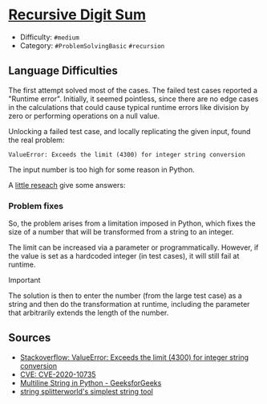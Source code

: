 # [Recursive Digit Sum](https://www.hackerrank.com/challenges/recursive-digit-sum)

- Difficulty:  `#medium`
- Category: `#ProblemSolvingBasic` `#recursion`

## Language Difficulties

The first attempt solved most of the cases.
The failed test cases reported a "Runtime error".
Initially, it seemed pointless, since there are
no edge cases in the calculations that could cause
typical runtime errors like division by zero or
performing operations on a null value.

Unlocking a failed test case, and locally replicating the given input,
found the real problem:

```text
ValueError: Exceeds the limit (4300) for integer string conversion
```

The input number is too high for some reason in Python.

A [little reseach](https://stackoverflow.com/a/75162528/6366150) give some answers:

### Problem fixes

So, the problem arises from a limitation imposed in Python, which fixes
the size of a number that will be transformed from a string to an integer.

The limit can be increased via a parameter or programmatically.
However, if the value is set as a hardcoded integer (in test cases),
it will still fail at runtime.

> [!IMPORTANT]
>
> The solution is then to enter the number (from the large test case)
> as a string and then do the transformation at runtime,
> including the parameter that arbitrarily extends the length of the number.

## Sources

- [Stackoverflow: ValueError: Exceeds the limit (4300) for integer string conversion](https://stackoverflow.com/a/75162528/6366150)
- [CVE: CVE-2020-10735](https://cve.mitre.org/cgi-bin/cvename.cgi?name=CVE-2020-10735)
- [Multiline String in Python - GeeksforGeeks](https://www.geeksforgeeks.org/multiline-string-in-python/)
- [string splitterworld's simplest string tool](https://onlinestringtools.com/split-string)
